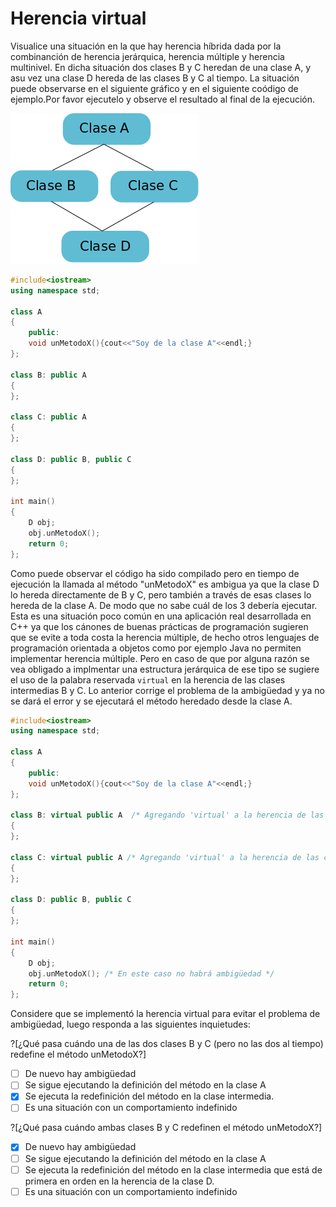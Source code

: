# Herencia virtual

Visualice una situación en la que hay herencia híbrida dada por la combinanción de herencia jerárquica, herencia múltiple y herencia multinivel. En dicha situación dos clases B y C heredan de una clase A, y asu vez una clase D hereda de las clases B y C al tiempo. La situación puede observarse en el siguiente gráfico y en el siguiente coódigo de ejemplo.Por favor ejecutelo y observe el resultado al final de la ejecución.

<img src="/class_diamond.png">

```C++ runnable
#include<iostream>
using namespace std;

class A
{
    public:
    void unMetodoX(){cout<<"Soy de la clase A"<<endl;}
};

class B: public A  
{
};

class C: public A
{
};

class D: public B, public C
{
};

int main()
{
    D obj;
    obj.unMetodoX();
    return 0;
};
```
Como puede observar el código ha sido compilado pero en tiempo de ejecución la llamada al método "unMetodoX" es ambigua ya que la clase D lo hereda directamente de B y C, pero también a través de esas clases lo hereda de la clase A. De modo que no sabe cuál de los 3 debería ejecutar. Esta es una situación poco común en una aplicación real desarrollada en C++ ya que los cánones de buenas prácticas de programación sugieren que se evite a toda costa la herencia múltiple, de hecho otros lenguajes de programación orientada a objetos como por ejemplo Java no permiten implementar herencia múltiple. Pero en caso de que por alguna razón se vea obligado a implmentar una estructura jerárquica de ese tipo se sugiere el uso de la palabra reservada `virtual` en la herencia de las clases intermedias B y C. Lo anterior corrige el problema de la ambigüedad y ya no se dará el error y se ejecutará el método heredado desde la clase A.

```C++ runnable
#include<iostream>
using namespace std;

class A
{
    public:
    void unMetodoX(){cout<<"Soy de la clase A"<<endl;}
};

class B: virtual public A  /* Agregando 'virtual' a la herencia de las clases derivadas intermedias */
{
};

class C: virtual public A /* Agregando 'virtual' a la herencia de las clases derivadas intermedias */
{
};

class D: public B, public C
{
};

int main()
{
    D obj;
    obj.unMetodoX(); /* En este caso no habrá ambigüedad */
    return 0;
};
```
Considere que se implementó la herencia virtual para evitar el problema de ambigüedad, luego responda a las siguientes inquietudes:

?[¿Qué pasa cuándo una de las dos clases B y C (pero no las dos al tiempo) redefine el método unMetodoX?]
-[ ] De nuevo hay ambigüedad
-[ ] Se sigue ejecutando la definición del método en la clase A
-[x] Se ejecuta la redefinición del método en la clase intermedia.
-[ ] Es una situación con un comportamiento indefinido

?[¿Qué pasa cuándo ambas clases B y C redefinen el método unMetodoX?]
-[x] De nuevo hay ambigüedad
-[ ] Se sigue ejecutando la definición del método en la clase A
-[ ] Se ejecuta la redefinición del método en la clase intermedia que está de primera en orden en la herencia de la clase D.
-[ ] Es una situación con un comportamiento indefinido
